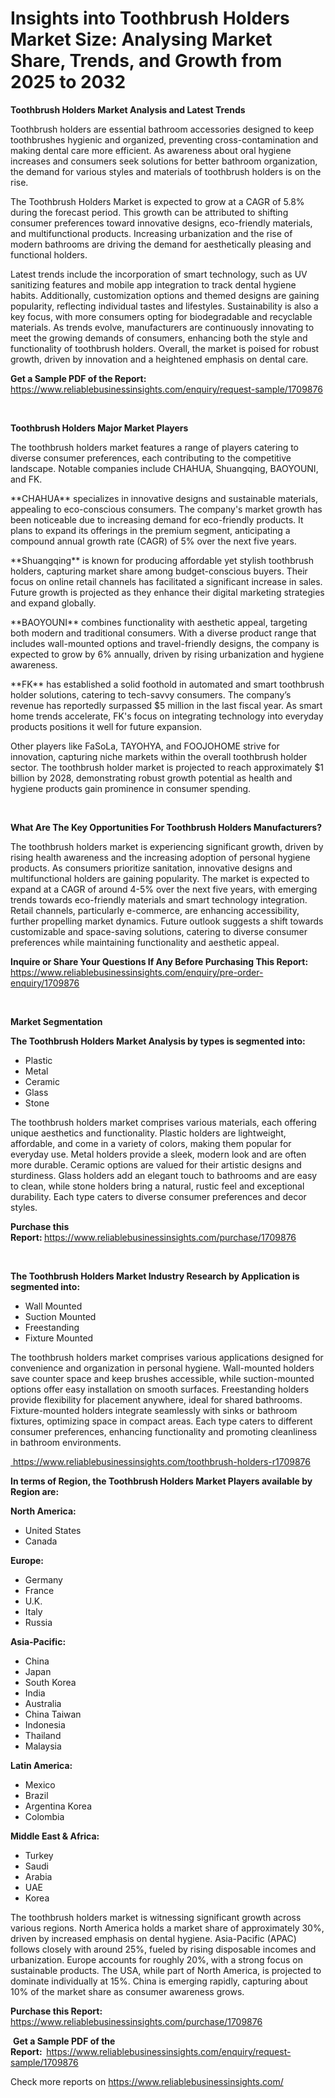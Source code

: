 <p><h1>Insights into Toothbrush Holders Market Size: Analysing Market Share, Trends, and Growth from 2025 to 2032</h1></p><p><strong>Toothbrush Holders Market Analysis and Latest Trends</strong></p>
<p><p>Toothbrush holders are essential bathroom accessories designed to keep toothbrushes hygienic and organized, preventing cross-contamination and making dental care more efficient. As awareness about oral hygiene increases and consumers seek solutions for better bathroom organization, the demand for various styles and materials of toothbrush holders is on the rise.</p><p>The Toothbrush Holders Market is expected to grow at a CAGR of 5.8% during the forecast period. This growth can be attributed to shifting consumer preferences toward innovative designs, eco-friendly materials, and multifunctional products. Increasing urbanization and the rise of modern bathrooms are driving the demand for aesthetically pleasing and functional holders. </p><p>Latest trends include the incorporation of smart technology, such as UV sanitizing features and mobile app integration to track dental hygiene habits. Additionally, customization options and themed designs are gaining popularity, reflecting individual tastes and lifestyles. Sustainability is also a key focus, with more consumers opting for biodegradable and recyclable materials. As trends evolve, manufacturers are continuously innovating to meet the growing demands of consumers, enhancing both the style and functionality of toothbrush holders. Overall, the market is poised for robust growth, driven by innovation and a heightened emphasis on dental care.</p></p>
<p><strong>Get a Sample PDF of the Report:&nbsp;</strong> <a href="https://www.reliablebusinessinsights.com/enquiry/request-sample/1709876?utm_campaign=3148&utm_medium=2&utm_source=Github&utm_content=ia&utm_term=27032025&utm_id=toothbrush-holders">https://www.reliablebusinessinsights.com/enquiry/request-sample/1709876</a></p>
<p>&nbsp;</p>
<p><strong>Toothbrush Holders Major Market Players</strong></p>
<p><p>The toothbrush holders market features a range of players catering to diverse consumer preferences, each contributing to the competitive landscape. Notable companies include CHAHUA, Shuangqing, BAOYOUNI, and FK. </p><p>**CHAHUA** specializes in innovative designs and sustainable materials, appealing to eco-conscious consumers. The company's market growth has been noticeable due to increasing demand for eco-friendly products. It plans to expand its offerings in the premium segment, anticipating a compound annual growth rate (CAGR) of 5% over the next five years.</p><p>**Shuangqing** is known for producing affordable yet stylish toothbrush holders, capturing market share among budget-conscious buyers. Their focus on online retail channels has facilitated a significant increase in sales. Future growth is projected as they enhance their digital marketing strategies and expand globally.</p><p>**BAOYOUNI** combines functionality with aesthetic appeal, targeting both modern and traditional consumers. With a diverse product range that includes wall-mounted options and travel-friendly designs, the company is expected to grow by 6% annually, driven by rising urbanization and hygiene awareness.</p><p>**FK** has established a solid foothold in automated and smart toothbrush holder solutions, catering to tech-savvy consumers. The company’s revenue has reportedly surpassed $5 million in the last fiscal year. As smart home trends accelerate, FK's focus on integrating technology into everyday products positions it well for future expansion.</p><p>Other players like FaSoLa, TAYOHYA, and FOOJOHOME strive for innovation, capturing niche markets within the overall toothbrush holder sector. The toothbrush holder market is projected to reach approximately $1 billion by 2028, demonstrating robust growth potential as health and hygiene products gain prominence in consumer spending.</p></p>
<p>&nbsp;</p>
<p><strong>What Are The Key Opportunities For Toothbrush Holders Manufacturers?</strong></p>
<p><p>The toothbrush holders market is experiencing significant growth, driven by rising health awareness and the increasing adoption of personal hygiene products. As consumers prioritize sanitation, innovative designs and multifunctional holders are gaining popularity. The market is expected to expand at a CAGR of around 4-5% over the next five years, with emerging trends towards eco-friendly materials and smart technology integration. Retail channels, particularly e-commerce, are enhancing accessibility, further propelling market dynamics. Future outlook suggests a shift towards customizable and space-saving solutions, catering to diverse consumer preferences while maintaining functionality and aesthetic appeal.</p></p>
<p><strong>Inquire or Share Your Questions If Any Before Purchasing This Report:</strong> <a href="https://www.reliablebusinessinsights.com/enquiry/pre-order-enquiry/1709876?utm_campaign=3148&utm_medium=2&utm_source=Github&utm_content=ia&utm_term=27032025&utm_id=toothbrush-holders">https://www.reliablebusinessinsights.com/enquiry/pre-order-enquiry/1709876</a></p>
<p>&nbsp;</p>
<p><strong>Market Segmentation</strong></p>
<p><strong>The Toothbrush Holders Market Analysis by types is segmented into:</strong></p>
<p><ul><li>Plastic</li><li>Metal</li><li>Ceramic</li><li>Glass</li><li>Stone</li></ul></p>
<p><p>The toothbrush holders market comprises various materials, each offering unique aesthetics and functionality. Plastic holders are lightweight, affordable, and come in a variety of colors, making them popular for everyday use. Metal holders provide a sleek, modern look and are often more durable. Ceramic options are valued for their artistic designs and sturdiness. Glass holders add an elegant touch to bathrooms and are easy to clean, while stone holders bring a natural, rustic feel and exceptional durability. Each type caters to diverse consumer preferences and decor styles.</p></p>
<p><strong>Purchase this Report:&nbsp;</strong><a href="https://www.reliablebusinessinsights.com/purchase/1709876?utm_campaign=3148&utm_medium=2&utm_source=Github&utm_content=ia&utm_term=27032025&utm_id=toothbrush-holders">https://www.reliablebusinessinsights.com/purchase/1709876</a></p>
<p>&nbsp;</p>
<p><strong>The Toothbrush Holders Market Industry Research by Application is segmented into:</strong></p>
<p><ul><li>Wall Mounted</li><li>Suction Mounted</li><li>Freestanding</li><li>Fixture Mounted</li></ul></p>
<p><p>The toothbrush holders market comprises various applications designed for convenience and organization in personal hygiene. Wall-mounted holders save counter space and keep brushes accessible, while suction-mounted options offer easy installation on smooth surfaces. Freestanding holders provide flexibility for placement anywhere, ideal for shared bathrooms. Fixture-mounted holders integrate seamlessly with sinks or bathroom fixtures, optimizing space in compact areas. Each type caters to different consumer preferences, enhancing functionality and promoting cleanliness in bathroom environments.</p></p>
<p><a href="https://www.reliablebusinessinsights.com/toothbrush-holders-r1709876?utm_campaign=3148&utm_medium=2&utm_source=Github&utm_content=ia&utm_term=27032025&utm_id=toothbrush-holders">&nbsp;https://www.reliablebusinessinsights.com/toothbrush-holders-r1709876</a></p>
<p><strong>In terms of Region, the Toothbrush Holders Market Players available by Region are:</strong></p>
<p>
    <p> <strong> North America: </strong>
        <ul>
            <li>United States</li>
            <li>Canada</li>
        </ul>
        </p> 
    <p> <strong> Europe: </strong>
        <ul>
            <li>Germany</li>
            <li>France</li>
            <li>U.K.</li>
            <li>Italy</li>
            <li>Russia</li>
        </ul>
        </p> 
    <p> <strong> Asia-Pacific: </strong>
        <ul>
            <li>China</li>
            <li>Japan</li>
            <li>South Korea</li>
            <li>India</li>
            <li>Australia</li>
            <li>China Taiwan</li>
            <li>Indonesia</li>
            <li>Thailand</li>
            <li>Malaysia</li>
        </ul>
        </p> 
    <p> <strong> Latin America: </strong>
        <ul>
            <li>Mexico</li>
            <li>Brazil</li>
            <li>Argentina Korea</li>
            <li>Colombia</li>
        </ul>
        </p> 
    <p> <strong> Middle East & Africa: </strong>
        <ul>
            <li>Turkey</li>
            <li>Saudi</li>
            <li>Arabia</li>
            <li>UAE</li>
            <li>Korea</li>
        </ul>
    </p>
    </p>
<p><p>The toothbrush holders market is witnessing significant growth across various regions. North America holds a market share of approximately 30%, driven by increased emphasis on dental hygiene. Asia-Pacific (APAC) follows closely with around 25%, fueled by rising disposable incomes and urbanization. Europe accounts for roughly 20%, with a strong focus on sustainable products. The USA, while part of North America, is projected to dominate individually at 15%. China is emerging rapidly, capturing about 10% of the market share as consumer awareness grows.</p></p>
<p><strong>Purchase this Report: </strong><a href="https://www.reliablebusinessinsights.com/purchase/1709876?utm_campaign=3148&utm_medium=2&utm_source=Github&utm_content=ia&utm_term=27032025&utm_id=toothbrush-holders">https://www.reliablebusinessinsights.com/purchase/1709876</a></p>
<p>&nbsp;<strong>Get a Sample PDF of the Report:&nbsp;&nbsp;</strong><a href="https://www.reliablebusinessinsights.com/enquiry/request-sample/1709876?utm_campaign=3148&utm_medium=2&utm_source=Github&utm_content=ia&utm_term=27032025&utm_id=toothbrush-holders">https://www.reliablebusinessinsights.com/enquiry/request-sample/1709876</a></p>
<p><strong></strong></p>
<p>Check more reports on <a href="https://www.reliablebusinessinsights.com/?utm_campaign=3148&utm_medium=2&utm_source=Github&utm_content=ia&utm_term=27032025&utm_id=toothbrush-holders">https://www.reliablebusinessinsights.com/</a></p>
